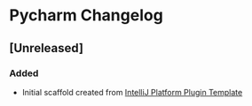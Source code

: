 <!-- Keep a Changelog guide -> https://keepachangelog.com -->

# Pycharm Changelog

## [Unreleased]
### Added
- Initial scaffold created from [IntelliJ Platform Plugin Template](https://github.com/JetBrains/intellij-platform-plugin-template)
